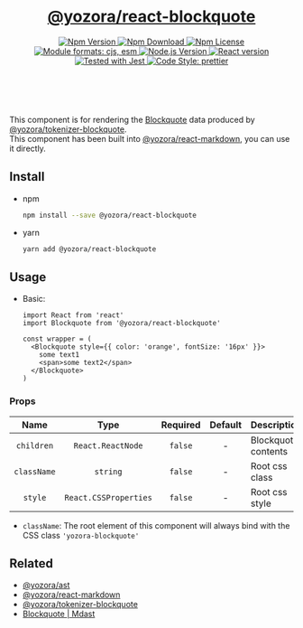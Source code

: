 <header>
  <h1 align="center">
    <a href="https://github.com/guanghechen/yozora-react/tree/master/packages/blockquote#readme">@yozora/react-blockquote</a>
  </h1>
  <div align="center">
    <a href="https://www.npmjs.com/package/@yozora/react-blockquote">
      <img
        alt="Npm Version"
        src="https://img.shields.io/npm/v/@yozora/react-blockquote.svg"
      />
    </a>
    <a href="https://www.npmjs.com/package/@yozora/react-blockquote">
      <img
        alt="Npm Download"
        src="https://img.shields.io/npm/dm/@yozora/react-blockquote.svg"
      />
    </a>
    <a href="https://www.npmjs.com/package/@yozora/react-blockquote">
      <img
        alt="Npm License"
        src="https://img.shields.io/npm/l/@yozora/react-blockquote.svg"
      />
    </a>
    <a href="#install">
      <img
        alt="Module formats: cjs, esm"
        src="https://img.shields.io/badge/module_formats-cjs%2C%20esm-green.svg"
      />
    </a>
    <a href="https://github.com/nodejs/node">
      <img
        alt="Node.js Version"
        src="https://img.shields.io/node/v/@yozora/react-blockquote"
      />
    </a>
    <a href="https://github.com/facebook/react">
      <img
        alt="React version"
        src="https://img.shields.io/npm/dependency-version/@yozora/react-blockquote/peer/react"
      />
    </a>
    <a href="https://github.com/facebook/jest">
      <img
        alt="Tested with Jest"
        src="https://img.shields.io/badge/tested_with-jest-9c465e.svg"
      />
    </a>
    <a href="https://github.com/prettier/prettier">
      <img
        alt="Code Style: prettier"
        src="https://img.shields.io/badge/code_style-prettier-ff69b4.svg?style=flat-square"
      />
    </a>
  </div>
</header>
<br/>

This component is for rendering the [Blockquote][@yozora/ast] data produced by
[@yozora/tokenizer-blockquote][].\
This component has been built into [@yozora/react-markdown][], you can use it directly.


## Install

* npm

  ```bash
  npm install --save @yozora/react-blockquote
  ```

* yarn

  ```bash
  yarn add @yozora/react-blockquote
  ```


## Usage

* Basic:

  ```tsx
  import React from 'react'
  import Blockquote from '@yozora/react-blockquote'

  const wrapper = (
    <Blockquote style={{ color: 'orange', fontSize: '16px' }}>
      some text1
      <span>some text2</span>
    </Blockquote>
  )
  ```

### Props

Name        | Type                  | Required  | Default | Description
:----------:|:---------------------:|:---------:|:-------:|:-------------
`children`  | `React.ReactNode`     | `false`   | -       | Blockquote contents
`className` | `string`              | `false`   | -       | Root css class
`style`     | `React.CSSProperties` | `false`   | -       | Root css style

* `className`: The root element of this component will always bind with the
  CSS class `'yozora-blockquote'`


## Related

* [@yozora/ast][]
* [@yozora/react-markdown][]
* [@yozora/tokenizer-blockquote][]
* [Blockquote | Mdast][mdast]


[@yozora/ast]: https://www.npmjs.com/package/@yozora/ast#blockquote
[@yozora/react-markdown]: https://www.npmjs.com/package/@yozora/react-markdown
[@yozora/tokenizer-blockquote]: https://www.npmjs.com/package/@yozora/tokenizer-blockquote
[mdast]: https://github.com/syntax-tree/mdast#blockquote
